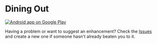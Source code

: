 Dining Out
==========

[![Android app on Google Play][1]][2]

Having a problem or want to suggest an enhancement? Check the [Issues][3] and create a new one
if someone hasn't already beaten you to it.

[1]: https://developer.android.com/images/brand/en_app_rgb_wo_60.png
[2]: https://play.google.com/store/apps/details?id=net.sf.diningout
[3]: https://github.com/pushbit/dining-out/issues
